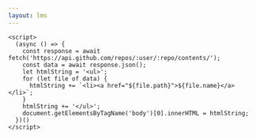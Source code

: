 ```yaml
---
layout: lms
---
```


<script>

firebase.auth().onAuthStateChanged(function(user) {
    authUser(user);
    createMenu();
    createProfile();
    createResults();
    createEvals();
});

</script>

    <script>
      (async () => {
        const response = await fetch('https://api.github.com/repos/:user/:repo/contents/');
        const data = await response.json();
        let htmlString = '<ul>';
        for (let file of data) {
          htmlString += `<li><a href="${file.path}">${file.name}</a></li>`;
        }
        htmlString += '</ul>';
        document.getElementsByTagName('body')[0].innerHTML = htmlString;
      })()
    </script>